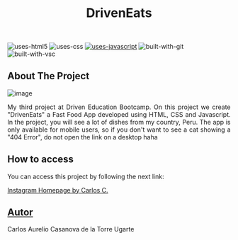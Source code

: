 <div>
<h1 align="center">DrivenEats</h1>
<br/>
</div>

![uses-html5](https://img.shields.io/badge/HTML5-E34F26?style=for-the-badge&logo=html5&logoColor=white)
![uses-css](https://img.shields.io/badge/CSS3-1572B6?style=for-the-badge&logo=css3&logoColor=white)
[![uses-javascript](https://img.shields.io/badge/JavaScript-F7DF1E?style=for-the-badge&logo=javascript&logoColor=black)](https://www.javascript.com)
![built-with-git](https://img.shields.io/badge/Git-E34F26?style=for-the-badge&logo=git&logoColor=white)
![built-with-vsc](https://img.shields.io/badge/VISUAL%20STUDIO%20CODE-blue?style=for-the-badge&logo=visualstudiocode)

## About The Project

![image](https://user-images.githubusercontent.com/72350887/173463024-dcfec059-5551-44cb-b00b-42fa1eb48f5c.png)

<p align="justify"> My third project at Driven Education Bootcamp. On this project we create "DrivenEats" a Fast Food App developed using HTML, CSS and Javascript. In the project, you will see a lot of dishes from my country, Peru.
The app is only available for mobile users, so if you don't want to see a cat showing a "404 Error", do not open the link on a desktop haha</p>

## How to access

<p>You can access this project by following the next link:</p>

 [Instagram Homepage by Carlos C.](https://carlosctu.github.io/instagram-homepage/)

## [Autor](https://www.linkedin.com/in/carloscasanovad/)
Carlos Aurelio Casanova de la Torre Ugarte<br/><br/>
